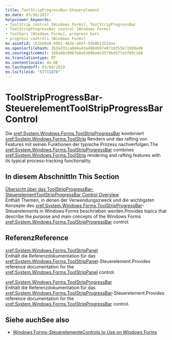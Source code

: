 ```yaml
---
title: ToolStripProgressBar-Steuerelement
ms.date: 03/30/2017
helpviewer_keywords:
- ToolStrip control [Windows Forms], ToolStripProgressBar
- ToolStripProgressBar control [Windows Forms]
- toolbars [Windows Forms], progress bars
- progress controls [Windows Forms]
ms.assetid: cb3eb0a8-60b1-483e-a03f-93b0b1351dae
ms.openlocfilehash: 3b56d31cab84a43a488499748710355671980ad0
ms.sourcegitcommit: 160a88c8087b0e63606e6e35f9bd57fa5f69c168
ms.translationtype: MT
ms.contentlocale: de-DE
ms.lasthandoff: 03/09/2019
ms.locfileid: "57711876"
---
```

# <a name="toolstripprogressbar-control"></a><span data-ttu-id="51de7-102">ToolStripProgressBar-Steuerelement</span><span class="sxs-lookup"><span data-stu-id="51de7-102">ToolStripProgressBar Control</span></span>
<span data-ttu-id="51de7-103">Die <xref:System.Windows.Forms.ToolStripProgressBar> kombiniert <xref:System.Windows.Forms.ToolStrip> Rendern und das rafting von Features mit seinen Funktionen der typische Prozess nachverfolgen.</span><span class="sxs-lookup"><span data-stu-id="51de7-103">The <xref:System.Windows.Forms.ToolStripProgressBar> combines <xref:System.Windows.Forms.ToolStrip> rendering and rafting features with its typical process-tracking functionality.</span></span>  
  
## <a name="in-this-section"></a><span data-ttu-id="51de7-104">In diesem Abschnitt</span><span class="sxs-lookup"><span data-stu-id="51de7-104">In This Section</span></span>  
 [<span data-ttu-id="51de7-105">Übersicht über das ToolStripProgressBar-Steuerelement</span><span class="sxs-lookup"><span data-stu-id="51de7-105">ToolStripProgressBar Control Overview</span></span>](toolstripprogressbar-control-overview.md)  
 <span data-ttu-id="51de7-106">Enthält Themen, in denen der Verwendungszweck und die wichtigsten Konzepte des <xref:System.Windows.Forms.ToolStripProgressBar>-Steuerelements in Windows Forms beschrieben werden.</span><span class="sxs-lookup"><span data-stu-id="51de7-106">Provides topics that describe the purpose and main concepts of the Windows Forms <xref:System.Windows.Forms.ToolStripProgressBar> control.</span></span>  
  
## <a name="reference"></a><span data-ttu-id="51de7-107">Referenz</span><span class="sxs-lookup"><span data-stu-id="51de7-107">Reference</span></span>  
 <xref:System.Windows.Forms.ToolStripPanel>  
 <span data-ttu-id="51de7-108">Enthält die Referenzdokumentation für das <xref:System.Windows.Forms.ToolStripPanel>-Steuerelement.</span><span class="sxs-lookup"><span data-stu-id="51de7-108">Provides reference documentation for the <xref:System.Windows.Forms.ToolStripPanel> control.</span></span>  
  
 <xref:System.Windows.Forms.ToolStripProgressBar>  
 <span data-ttu-id="51de7-109">Enthält die Referenzdokumentation für das <xref:System.Windows.Forms.ToolStripProgressBar>-Steuerelement.</span><span class="sxs-lookup"><span data-stu-id="51de7-109">Provides reference documentation for the <xref:System.Windows.Forms.ToolStripProgressBar> control.</span></span>  
  
## <a name="see-also"></a><span data-ttu-id="51de7-110">Siehe auch</span><span class="sxs-lookup"><span data-stu-id="51de7-110">See also</span></span>
- [<span data-ttu-id="51de7-111">Windows Forms-Steuerelemente</span><span class="sxs-lookup"><span data-stu-id="51de7-111">Controls to Use on Windows Forms</span></span>](controls-to-use-on-windows-forms.md)
